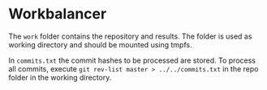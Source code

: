 # Workbalancer

The `work` folder contains the repository and results. The folder is used as working directory and should be mounted using tmpfs.

In `commits.txt` the commit hashes to be processed are stored. To process all commits, execute `git rev-list master > ../../commits.txt` in the repo folder in the working directory.